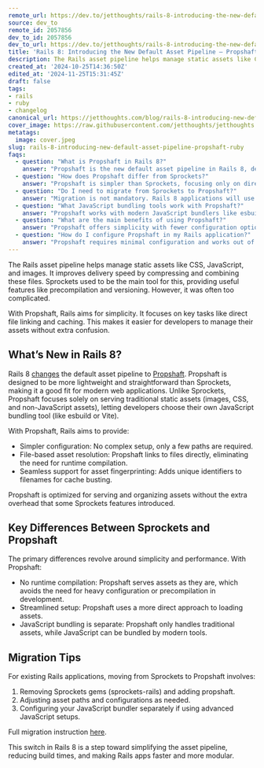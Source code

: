 ```yaml
---
remote_url: https://dev.to/jetthoughts/rails-8-introducing-the-new-default-asset-pipeline-propshaft-5cpp
source: dev_to
remote_id: 2057856
dev_to_id: 2057856
dev_to_url: https://dev.to/jetthoughts/rails-8-introducing-the-new-default-asset-pipeline-propshaft-5cpp
title: 'Rails 8: Introducing the New Default Asset Pipeline – Propshaft'
description: The Rails asset pipeline helps manage static assets like CSS, JavaScript, and images. It improves...
created_at: '2024-10-25T14:36:50Z'
edited_at: '2024-11-25T15:31:45Z'
draft: false
tags:
- rails
- ruby
- changelog
canonical_url: https://jetthoughts.com/blog/rails-8-introducing-new-default-asset-pipeline-propshaft-ruby/
cover_image: https://raw.githubusercontent.com/jetthoughts/jetthoughts.github.io/master/content/blog/rails-8-introducing-new-default-asset-pipeline-propshaft-ruby/cover.jpeg
metatags:
  image: cover.jpeg
slug: rails-8-introducing-new-default-asset-pipeline-propshaft-ruby
faqs:
  - question: "What is Propshaft in Rails 8?"
    answer: "Propshaft is the new default asset pipeline in Rails 8, designed to be more lightweight and straightforward than Sprockets. It focuses solely on serving traditional static assets like images, CSS, and non-JavaScript assets, allowing developers to choose their own JavaScript bundling tools."
  - question: "How does Propshaft differ from Sprockets?"
    answer: "Propshaft is simpler than Sprockets, focusing only on direct file linking and caching for static assets. Unlike Sprockets, it doesn't handle JavaScript bundling, letting developers use modern tools like esbuild or Vite for JavaScript asset management."
  - question: "Do I need to migrate from Sprockets to Propshaft?"
    answer: "Migration is not mandatory. Rails 8 applications will use Propshaft by default, but existing applications can continue using Sprockets. You can also manually switch between them based on your project's needs."
  - question: "What JavaScript bundling tools work with Propshaft?"
    answer: "Propshaft works with modern JavaScript bundlers like esbuild, Vite, Webpack, Rollup, and other tools of your choice. Since Propshaft doesn't handle JavaScript compilation, you have the flexibility to use any bundling solution."
  - question: "What are the main benefits of using Propshaft?"
    answer: "Propshaft offers simplicity with fewer configuration options, better performance for static asset serving, reduced complexity compared to Sprockets, and the freedom to choose modern JavaScript tooling that best fits your application."
  - question: "How do I configure Propshaft in my Rails application?"
    answer: "Propshaft requires minimal configuration and works out of the box with Rails 8. You can customize asset paths, configure compilers for different file types, and set up caching strategies through simple configuration options."
---
```


The Rails asset pipeline helps manage static assets like CSS, JavaScript, and images. It improves delivery speed by compressing and combining these files. Sprockets used to be the main tool for this, providing useful features like precompilation and versioning. However, it was often too complicated.

With Propshaft, Rails aims for simplicity. It focuses on key tasks like direct file linking and caching. This makes it easier for developers to manage their assets without extra confusion.

## What’s New in Rails 8?

Rails 8 [changes](https://github.com/rails/rails/pull/51799) the default asset pipeline to [Propshaft](https://github.com/rails/propshaft). Propshaft is designed to be more lightweight and straightforward than Sprockets, making it a good fit for modern web applications. Unlike Sprockets, Propshaft focuses solely on serving traditional static assets (images, CSS, and non-JavaScript assets), letting developers choose their own JavaScript bundling tool (like esbuild or Vite).

With Propshaft, Rails aims to provide:

- Simpler configuration: No complex setup, only a few paths are required.
- File-based asset resolution: Propshaft links to files directly, eliminating the need for runtime compilation.
- Seamless support for asset fingerprinting: Adds unique identifiers to filenames for cache busting.

Propshaft is optimized for serving and organizing assets without the extra overhead that some Sprockets features introduced.

## Key Differences Between Sprockets and Propshaft

The primary differences revolve around simplicity and performance. With Propshaft:

- No runtime compilation: Propshaft serves assets as they are, which avoids the need for heavy configuration or precompilation in development.
- Streamlined setup: Propshaft uses a more direct approach to loading assets.
- JavaScript bundling is separate: Propshaft only handles traditional assets, while JavaScript can be bundled by modern tools.

## Migration Tips

For existing Rails applications, moving from Sprockets to Propshaft involves:

1. Removing Sprockets gems (sprockets-rails) and adding propshaft.
2. Adjusting asset paths and configurations as needed.
3. Configuring your JavaScript bundler separately if using advanced JavaScript setups.

Full migration instruction [here](https://github.com/rails/propshaft/blob/main/UPGRADING.md).

This switch in Rails 8 is a step toward simplifying the asset pipeline, reducing build times, and making Rails apps faster and more modular.
